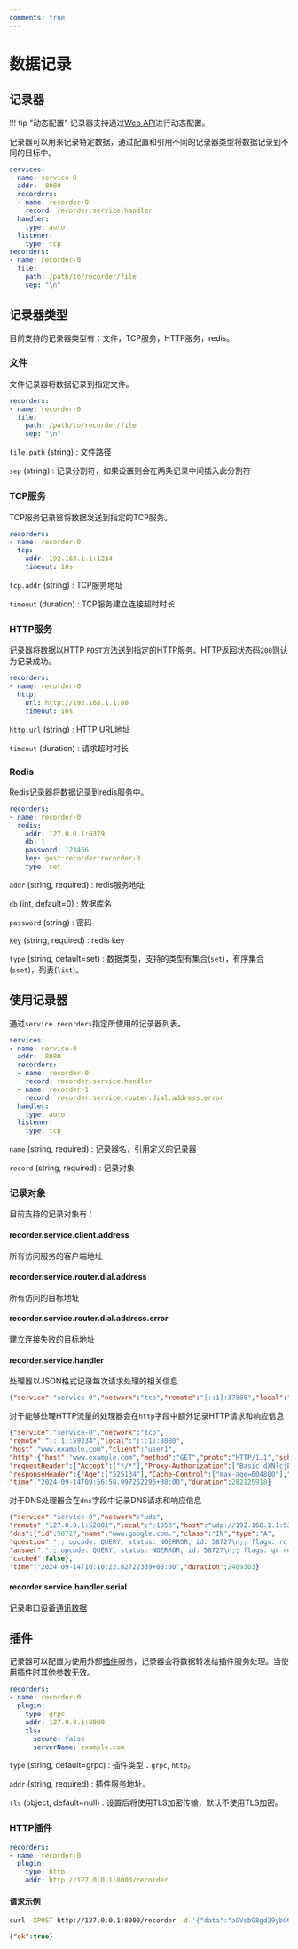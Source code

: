 ```yaml
---
comments: true
---
```


# 数据记录

## 记录器

!!! tip "动态配置"
    记录器支持通过[Web API](/tutorials/api/overview/)进行动态配置。

记录器可以用来记录特定数据，通过配置和引用不同的记录器类型将数据记录到不同的目标中。

```yaml hl_lines="4 5 6 12"
services:
- name: service-0
  addr: :8080
  recorders:
  - name: recorder-0
    record: recorder.service.handler
  handler:
    type: auto
  listener:
    type: tcp
recorders:
- name: recorder-0
  file:
    path: /path/to/recorder/file
    sep: "\n"
```

## 记录器类型

目前支持的记录器类型有：文件，TCP服务，HTTP服务，redis。

### 文件

文件记录器将数据记录到指定文件。

```yaml
recorders:
- name: recorder-0
  file:
    path: /path/to/recorder/file
    sep: "\n"
```

`file.path` (string)
:    文件路径

`sep` (string)
:    记录分割符，如果设置则会在两条记录中间插入此分割符

### TCP服务

TCP服务记录器将数据发送到指定的TCP服务。

```yaml
recorders:
- name: recorder-0
  tcp:
    addr: 192.168.1.1:1234
    timeout: 10s
```

`tcp.addr` (string)
:    TCP服务地址

`timeout` (duration)
:    TCP服务建立连接超时时长


### HTTP服务

记录器将数据以HTTP `POST`方法送到指定的HTTP服务。HTTP返回状态码`200`则认为记录成功。

```yaml
recorders:
- name: recorder-0
  http:
    url: http://192.168.1.1:80
    timeout: 10s
```

`http.url` (string)
:    HTTP URL地址

`timeout` (duration)
:    请求超时时长

### Redis

Redis记录器将数据记录到redis服务中。

```yaml
recorders:
- name: recorder-0
  redis:
    addr: 127.0.0.1:6379
    db: 1
    password: 123456
    key: gost:recorder:recorder-0
    type: set
```

`addr` (string, required)
:    redis服务地址

`db` (int, default=0)
:    数据库名

`password` (string)
:    密码

`key` (string, required)
:    redis key

`type` (string, default=set)
:    数据类型，支持的类型有集合(`set`)，有序集合(`sset`)，列表(`list`)。

## 使用记录器

通过`service.recorders`指定所使用的记录器列表。

```yaml
services:
- name: service-0
  addr: :8080
  recorders:
  - name: recorder-0
    record: recorder.service.handler
  - name: recorder-1
    record: recorder.service.router.dial.address.error
  handler:
    type: auto
  listener:
    type: tcp
```

`name` (string, required)
:    记录器名，引用定义的记录器

`record` (string, required)
:    记录对象

### 记录对象

目前支持的记录对象有：


#### recorder.service.client.address

所有访问服务的客户端地址

#### recorder.service.router.dial.address

所有访问的目标地址

#### recorder.service.router.dial.address.error

建立连接失败的目标地址

#### recorder.service.handler

处理器以JSON格式记录每次请求处理的相关信息

```json
{"service":"service-0","network":"tcp","remote":"[::1]:37808","local":"[::1]:8080","host":":18000","err":"dial tcp :18000: connect: connection refused","time":"2024-09-14T09:53:13.281723394+08:00","duration":1430855}
```

对于能够处理HTTP流量的处理器会在`http`字段中额外记录HTTP请求和响应信息

```json
{"service":"service-0","network":"tcp",
"remote":"[::1]:59234","local":"[::1]:8080",
"host":"www.example.com","client":"user1",
"http":{"host":"www.example.com","method":"GET","proto":"HTTP/1.1","scheme":"http","uri":"http://www.example.com/","statusCode":200,
"requestHeader":{"Accept":["*/*"],"Proxy-Authorization":["Basic dXNlcjE6cGFzczE="],"Proxy-Connection":["Keep-Alive"],"User-Agent":["curl/8.5.0"]},
"responseHeader":{"Age":["525134"],"Cache-Control":["max-age=604800"],"Content-Length":["1256"],"Content-Type":["text/html; charset=UTF-8"],"Date":["Sat, 14 Sep 2024 01:56:59 GMT"],"Etag":["\"3147526947+ident\""],"Expires":["Sat, 21 Sep 2024 01:56:59 GMT"],"Last-Modified":["Thu, 17 Oct 2019 07:18:26 GMT"],"Server":["ECAcc (sac/2538)"],"Vary":["Accept-Encoding"],"X-Cache":["HIT"]}},
"time":"2024-09-14T09:56:58.997252296+08:00","duration":282125918}
```

对于DNS处理器会在`dns`字段中记录DNS请求和响应信息

```json
{"service":"service-0","network":"udp",
"remote":"127.0.0.1:52801","local":":1053","host":"udp://192.168.1.1:53",
"dns":{"id":58727,"name":"www.google.com.","class":"IN","type":"A",
"question":";; opcode: QUERY, status: NOERROR, id: 58727\n;; flags: rd ad; QUERY: 1, ANSWER: 0, AUTHORITY: 0, ADDITIONAL: 1\n\n;; OPT PSEUDOSECTION:\n; EDNS: version 0; flags:; udp: 1232\n; COOKIE: e9fde848447e55b9\n\n;; QUESTION SECTION:\n;www.google.com.\tIN\t A\n",
"answer":";; opcode: QUERY, status: NOERROR, id: 58727\n;; flags: qr rd ra; QUERY: 1, ANSWER: 1, AUTHORITY: 0, ADDITIONAL: 0\n\n;; QUESTION SECTION:\n;www.google.com.\tIN\t A\n\n;; ANSWER SECTION:\nwww.google.com.\t227\tIN\tA\t157.240.17.35\n",
"cached":false},
"time":"2024-09-14T10:10:22.82722339+08:00","duration":2409303}
```

#### recorder.service.handler.serial

记录串口设备[通讯数据](https://gost.run/tutorials/serial/#_5)

## 插件

记录器可以配置为使用外部[插件](/concepts/plugin/)服务，记录器会将数据转发给插件服务处理。当使用插件时其他参数无效。

```yaml
recorders:
- name: recorder-0
  plugin:
    type: grpc
    addr: 127.0.0.1:8000
    tls: 
      secure: false
      serverName: example.com
```

`type` (string, default=grpc)
:    插件类型：`grpc`, `http`。

`addr` (string, required)
:    插件服务地址。

`tls` (object, default=null)
:    设置后将使用TLS加密传输，默认不使用TLS加密。

### HTTP插件

```yaml
recorders:
- name: recorder-0
  plugin:
    type: http
    addr: http://127.0.0.1:8000/recorder
```

#### 请求示例

```bash
curl -XPOST http://127.0.0.1:8000/recorder -d '{"data":"aGVsbG8gd29ybGQ="}'
```

```json
{"ok":true}
```
